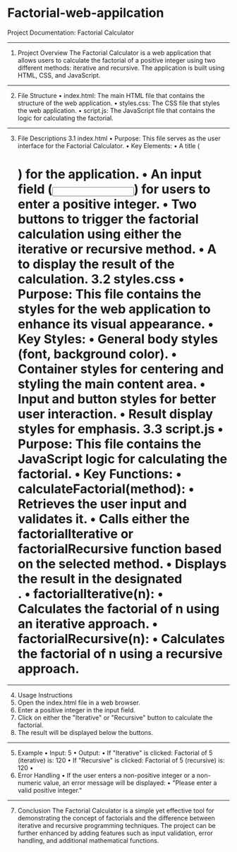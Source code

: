 # Factorial-web-appilcation
Project Documentation: Factorial Calculator
________________________________________
1. Project Overview
The Factorial Calculator is a web application that allows users to calculate the factorial of a positive integer using two different methods: iterative and recursive. The application is built using HTML, CSS, and JavaScript.
________________________________________
2. File Structure
•	index.html: The main HTML file that contains the structure of the web application.
•	styles.css: The CSS file that styles the web application.
•	script.js: The JavaScript file that contains the logic for calculating the factorial.
________________________________________
3. File Descriptions
3.1 index.html
•	Purpose: This file serves as the user interface for the Factorial Calculator.
•	Key Elements:
•	A title (<h1>) for the application.
•	An input field (<input>) for users to enter a positive integer.
•	Two buttons to trigger the factorial calculation using either the iterative or recursive method.
•	A <div> to display the result of the calculation.
3.2 styles.css
•	Purpose: This file contains the styles for the web application to enhance its visual appearance.
•	Key Styles:
•	General body styles (font, background color).
•	Container styles for centering and styling the main content area.
•	Input and button styles for better user interaction.
•	Result display styles for emphasis.
3.3 script.js
•	Purpose: This file contains the JavaScript logic for calculating the factorial.
•	Key Functions:
•	calculateFactorial(method):
•	Retrieves the user input and validates it.
•	Calls either the factorialIterative or factorialRecursive function based on the selected method.
•	Displays the result in the designated <div>.
•	factorialIterative(n):
•	Calculates the factorial of n using an iterative approach.
•	factorialRecursive(n):
•	Calculates the factorial of n using a recursive approach.
________________________________________
4. Usage Instructions
1.	Open the index.html file in a web browser.
2.	Enter a positive integer in the input field.
3.	Click on either the "Iterative" or "Recursive" button to calculate the factorial.
4.	The result will be displayed below the buttons.
________________________________________
5. Example
•	Input: 5
•	Output:
•	If "Iterative" is clicked: Factorial of 5 (iterative) is: 120
•	If "Recursive" is clicked: Factorial of 5 (recursive) is: 120
•	
6. Error Handling
•	If the user enters a non-positive integer or a non-numeric value, an error message will be displayed:
•	"Please enter a valid positive integer."
________________________________________
7. Conclusion
The Factorial Calculator is a simple yet effective tool for demonstrating the concept of factorials and the difference between iterative and recursive programming techniques. The project can be further enhanced by adding features such as input validation, error handling, and additional mathematical functions.


